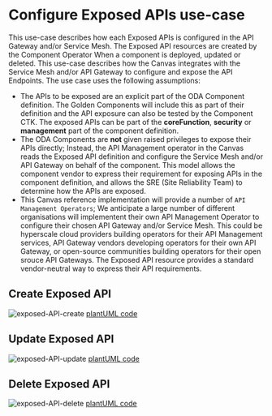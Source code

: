# Configure Exposed APIs use-case

This use-case describes how each Exposed APIs is configured in the API Gateway and/or Service Mesh. The Exposed API resources are created by the Component Operator When a component is deployed, updated or deleted. This use-case describes how the Canvas integrates with the Service Mesh and/or API Gateway to configure and expose the API Endpoints. The use case uses the following assumptions:

* The APIs to be exposed are an explicit part of the ODA Component definition. The Golden Components will include this as part of their definition and the API exposure can also be tested by the Component CTK. The exposed APIs can be part of the **coreFunction**, **security** or **management** part of the component definition.
* The ODA Components are **not** given raised privileges to expose their APIs directly; Instead, the API Management operator in the Canvas reads the Exposed API definition and configure the Service Mesh and/or API Gateway on behalf of the component. This model allows the component vendor to express their requirement for exposing APIs in the component definition, and allows the SRE (Site Reliability Team) to determine how the APIs are exposed. 
* This Canvas reference implementation will provide a number of `API Management Operators`; We anticipate a large number of different organisations will implementent their own API Management Operator to configure their chosen API Gateway and/or Service Mesh. This could be hyperscale cloud providers building operators for their API Management services, API Gateway vendors developing operators for their own API Gateway, or open-source communities building operators for their open srouce API Gateways. The Exposed API resource provides a standard vendor-neutral way to express their API requirements.

## Create Exposed API

![exposed-API-create](http://www.plantuml.com/plantuml/proxy?cache=no&src=https://raw.githubusercontent.com/tmforum-oda/oda-canvas/master/usecase-library/pumlFiles/exposed-API-create.puml)
[plantUML code](pumlFiles/exposed-API-create.puml)

## Update Exposed API

![exposed-API-update](http://www.plantuml.com/plantuml/proxy?cache=no&src=https://raw.githubusercontent.com/tmforum-oda/oda-canvas/master/usecase-library/pumlFiles/exposed-API-update.puml)
[plantUML code](pumlFiles/exposed-API-update.puml)

## Delete Exposed API 

![exposed-API-delete](http://www.plantuml.com/plantuml/proxy?cache=no&src=https://raw.githubusercontent.com/tmforum-oda/oda-canvas/master/usecase-library/pumlFiles/exposed-API-delete.puml)
[plantUML code](pumlFiles/exposed-API-delete.puml)

